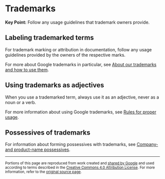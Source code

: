 # Trademarks

**Key Point:** Follow any usage guidelines that trademark owners provide.

## Labeling trademarked terms

For trademark marking or attribution in documentation, follow any usage
guidelines provided by the owners of the respective marks.

For more about Google trademarks in particular, see
[About our trademarks and how to use them](https://www.google.com/permissions/trademark/).

## Using trademarks as adjectives

When you use a trademarked term, always use it as an adjective, never as a noun
or a verb.

For more information about using Google trademarks, see
[Rules for proper usage](https://www.google.com/permissions/trademark/rules.md).

## Possessives of trademarks

For information about forming possessives with trademarks, see
[Company- and product-name possessives](possessives.md#company--and-product-name-possessives).

---

<small>Portions of this page are reproduced from work created and
[shared by Google](https://developers.google.com/readme/policies/) and used
according to terms described in the
[Creative Commons 4.0 Attribution License](https://creativecommons.org/licenses/by/4.0/).
For more information, refer to the
[original source page](https://developers.google.com/style/trademarks).</small>
